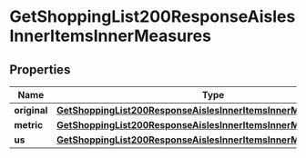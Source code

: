
# GetShoppingList200ResponseAislesInnerItemsInnerMeasures

## Properties
| Name | Type | Description | Notes |
| ------------ | ------------- | ------------- | ------------- |
| **original** | [**GetShoppingList200ResponseAislesInnerItemsInnerMeasuresOriginal**](GetShoppingList200ResponseAislesInnerItemsInnerMeasuresOriginal.md) |  |  |
| **metric** | [**GetShoppingList200ResponseAislesInnerItemsInnerMeasuresOriginal**](GetShoppingList200ResponseAislesInnerItemsInnerMeasuresOriginal.md) |  |  |
| **us** | [**GetShoppingList200ResponseAislesInnerItemsInnerMeasuresOriginal**](GetShoppingList200ResponseAislesInnerItemsInnerMeasuresOriginal.md) |  |  |



